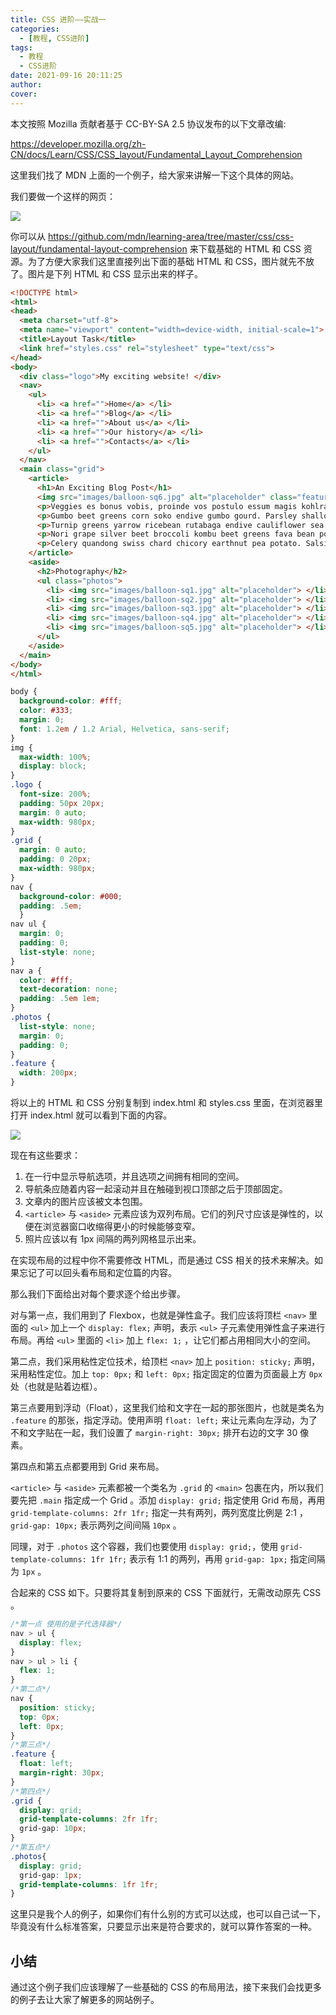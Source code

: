 ```yaml
---
title: CSS 进阶——实战一
categories:
  - [教程, CSS进阶]
tags:
  - 教程
  - CSS进阶
date: 2021-09-16 20:11:25
author:
cover:
---
```


本文按照 Mozilla 贡献者基于 CC-BY-SA 2.5 协议发布的以下文章改编:

<https://developer.mozilla.org/zh-CN/docs/Learn/CSS/CSS_layout/Fundamental_Layout_Comprehension>

这里我们找了 MDN 上面的一个例子，给大家来讲解一下这个具体的网站。

我们要做一个这样的网页：

![](4_layout-task-complete.png)

你可以从 <https://github.com/mdn/learning-area/tree/master/css/css-layout/fundamental-layout-comprehension> 来下载基础的 HTML 和 CSS 资源。为了方便大家我们这里直接列出下面的基础 HTML 和 CSS，图片就先不放了。图片是下列 HTML 和 CSS 显示出来的样子。

``` html
<!DOCTYPE html>
<html>
<head>
  <meta charset="utf-8">
  <meta name="viewport" content="width=device-width, initial-scale=1">
  <title>Layout Task</title>
  <link href="styles.css" rel="stylesheet" type="text/css">
</head>
<body>
  <div class="logo">My exciting website! </div>
  <nav>
    <ul>
      <li> <a href="">Home</a> </li>
      <li> <a href="">Blog</a> </li>
      <li> <a href="">About us</a> </li>
      <li> <a href="">Our history</a> </li>
      <li> <a href="">Contacts</a> </li>
    </ul>
  </nav>
  <main class="grid">
    <article>
      <h1>An Exciting Blog Post</h1>
      <img src="images/balloon-sq6.jpg" alt="placeholder" class="feature">
      <p>Veggies es bonus vobis, proinde vos postulo essum magis kohlrabi welsh onion daikon amaranth tatsoi tomatillo melon azuki bean garlic.</p>
      <p>Gumbo beet greens corn soko endive gumbo gourd. Parsley shallot courgette tatsoi pea sprouts fava bean collard greens dandelion okra wakame tomato. Dandelion cucumber earthnut pea peanut soko zucchini.</p>
      <p>Turnip greens yarrow ricebean rutabaga endive cauliflower sea lettuce kohlrabi amaranth water spinach avocado daikon napa cabbage asparagus winter purslane kale. Celery potato scallion desert raisin horseradish spinach carrot soko. Lotus root water spinach fennel kombu maize bamboo shoot green bean swiss chard seakale pumpkin onion chickpea gram corn pea. Brussels sprout coriander water chestnut gourd swiss chard wakame kohlrabi beetroot carrot watercress. Corn amaranth salsify bunya nuts nori azuki bean chickweed potato bell pepper artichoke.</p>
      <p>Nori grape silver beet broccoli kombu beet greens fava bean potato quandong celery. Bunya nuts black-eyed pea prairie turnip leek lentil turnip greens parsnip. Sea lettuce lettuce water chestnut eggplant winter purslane fennel azuki bean earthnut pea sierra leone bologi leek soko chicory celtuce parsley jícama salsify.</p>
      <p>Celery quandong swiss chard chicory earthnut pea potato. Salsify taro catsear garlic gram celery bitterleaf wattle seed collard greens nori. Grape wattle seed kombu beetroot horseradish carrot squash brussels sprout chard.</p>
    </article>
    <aside>
      <h2>Photography</h2>
      <ul class="photos">
        <li> <img src="images/balloon-sq1.jpg" alt="placeholder"> </li>
        <li> <img src="images/balloon-sq2.jpg" alt="placeholder"> </li>
        <li> <img src="images/balloon-sq3.jpg" alt="placeholder"> </li>
        <li> <img src="images/balloon-sq4.jpg" alt="placeholder"> </li>
        <li> <img src="images/balloon-sq5.jpg" alt="placeholder"> </li>
      </ul>
    </aside>
  </main>
</body>
</html>
```

``` css
body {
  background-color: #fff;
  color: #333;
  margin: 0;
  font: 1.2em / 1.2 Arial, Helvetica, sans-serif;
}
img {
  max-width: 100%;
  display: block;
}
.logo {
  font-size: 200%;
  padding: 50px 20px;
  margin: 0 auto;
  max-width: 980px;
}
.grid {
  margin: 0 auto;
  padding: 0 20px;
  max-width: 980px;
}
nav {
  background-color: #000;
  padding: .5em;
  }
nav ul {
  margin: 0;
  padding: 0;
  list-style: none;
}
nav a {
  color: #fff;
  text-decoration: none;
  padding: .5em 1em;
}
.photos {
  list-style: none;
  margin: 0;
  padding: 0;
}
.feature {
  width: 200px;
}
```

将以上的 HTML 和 CSS 分别复制到 index.html 和 styles.css 里面，在浏览器里打开 index.html 就可以看到下面的内容。

![](4_init.png)

现在有这些要求：


1. 在一行中显示导航选项，并且选项之间拥有相同的空间。
2. 导航条应随着内容一起滚动并且在触碰到视口顶部之后于顶部固定。
3. 文章内的图片应该被文本包围。
4. `<article>` 与 `<aside>` 元素应该为双列布局。它们的列尺寸应该是弹性的，以便在浏览器窗口收缩得更小的时候能够变窄。
5. 照片应该以有 1px 间隔的两列网格显示出来。

在实现布局的过程中你不需要修改 HTML，而是通过 CSS 相关的技术来解决。如果忘记了可以回头看布局和定位篇的内容。

那么我们下面给出对每个要求逐个给出步骤。

对与第一点，我们用到了 Flexbox，也就是弹性盒子。我们应该将顶栏 `<nav>` 里面的 `<ul>` 加上一个 `display: flex;` 声明，表示 `<ul>` 子元素使用弹性盒子来进行布局。再给 `<ul>` 里面的 `<li>` 加上 `flex: 1;` ，让它们都占用相同大小的空间。

第二点，我们采用粘性定位技术，给顶栏 `<nav>` 加上 `position: sticky;` 声明，采用粘性定位。加上 `top: 0px;` 和 `left: 0px;` 指定固定的位置为页面最上方 `0px` 处（也就是贴着边框）。

第三点要用到浮动（Float），这里我们给和文字在一起的那张图片，也就是类名为 `.feature` 的那张，指定浮动。使用声明 `float: left;` 来让元素向左浮动，为了不和文字贴在一起，我们设置了 `margin-right: 30px;` 排开右边的文字 30 像素。

第四点和第五点都要用到 Grid 来布局。

`<article>` 与 `<aside>` 元素都被一个类名为 `.grid` 的 `<main>` 包裹在内，所以我们要先把 `.main` 指定成一个 Grid 。添加 `display: grid;` 指定使用 Grid 布局，再用 `grid-template-columns: 2fr 1fr;` 指定一共有两列，两列宽度比例是 2:1 ，`grid-gap: 10px;` 表示两列之间间隔 `10px` 。

同理，对于 `.photos` 这个容器，我们也要使用 `display: grid;`，使用 `grid-template-columns: 1fr 1fr;` 表示有 1:1 的两列，再用 `grid-gap: 1px;` 指定间隔为 `1px` 。

合起来的 CSS 如下。只要将其复制到原来的 CSS 下面就行，无需改动原先 CSS 。

``` css
/*第一点 使用的是子代选择器*/
nav > ul {
  display: flex;
}
nav > ul > li {
  flex: 1;
}
/*第二点*/
nav {
  position: sticky;
  top: 0px;
  left: 0px;
}
/*第三点*/
.feature {
  float: left;
  margin-right: 30px;
}
/*第四点*/
.grid {
  display: grid;
  grid-template-columns: 2fr 1fr;
  grid-gap: 10px;
}
/*第五点*/
.photos{
  display: grid;
  grid-gap: 1px;
  grid-template-columns: 1fr 1fr;
}
```

这里只是我个人的例子，如果你们有什么别的方式可以达成，也可以自己试一下，毕竟没有什么标准答案，只要显示出来是符合要求的，就可以算作答案的一种。

## 小结

通过这个例子我们应该理解了一些基础的 CSS 的布局用法，接下来我们会找更多的例子去让大家了解更多的网站例子。
